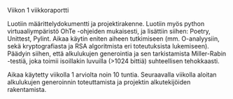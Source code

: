 Viikon 1 viikkoraportti

Luotiin määrittelydokumentti ja projektirakenne.
Luotiin myös python virtuaaliympäristö OhTe -ohjeiden mukaisesti, ja lisättiin siihen:
Poetry, Unittest, Pylint.
Aikaa käytin eniten aiheen tutkimiseen (mm. O-analyysiin, sekä kryptografiasta
ja RSA algoritmista eri toteutuksista lukemiseen). Päädyin siihen, että
alkulukujen generointia ja sen tarkistamista Miller-Rabin -testiä, joka toimii
isoillakin luvuilla (>1024 bittiä) suhteellisen tehokkaasti.

Aikaa käytetty viikolla 1 arviolta noin 10 tuntia.
Seuraavalla viikolla aloitan alkulukujen generoinnin toteuttamista ja projektin alkutekijöiden rakentamista.
